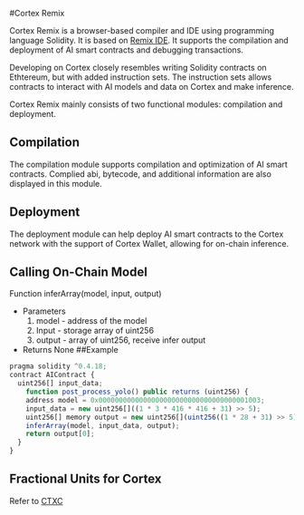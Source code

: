 #Cortex Remix

Cortex Remix is a browser-based compiler and IDE using programming language Solidity. It is based on [Remix IDE](https://github.com/ethereum/remix-ide). It supports the compilation and deployment of AI smart contracts and debugging transactions.

Developing on Cortex closely resembles writing Solidity contracts on Ethtereum, but with added instruction sets. The instruction sets allows contracts to interact with AI models and data on Cortex and make inference.

Cortex Remix mainly consists of two functional modules: compilation and deployment. 

## Compilation

The compilation module supports compilation and optimization of AI smart contracts. Complied abi, bytecode, and additional information are also displayed in this module.

## Deployment

The deployment module can help deploy AI smart contracts to the Cortex network with the support of Cortex Wallet, allowing for on-chain inference.

## Calling On-Chain Model

Function inferArray(model, input, output)

- Parameters
	1. model - address of the model
	2. Input - storage array of uint256
	3. output - array of uint256, receive infer output
- Returns
	None
##Example
```javascript
pragma solidity ^0.4.18;
contract AIContract {
  uint256[] input_data;
    function post_process_yolo() public returns (uint256) {
    address model = 0x0000000000000000000000000000000000001003;
    input_data = new uint256[]((1 * 3 * 416 * 416 + 31) >> 5);
    uint256[] memory output = new uint256[](uint256((1 * 28 + 31) >> 5));
    inferArray(model, input_data, output);
    return output[0];
  }
}
```



## Fractional Units for Cortex

Refer to [CTXC](ctxc.md)